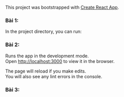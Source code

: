 This project was bootstrapped with [Create React App](https://github.com/facebook/create-react-app).

### Bài 1:

In the project directory, you can run:

### Bài 2:

Runs the app in the development mode.<br />
Open [http://localhost:3000](http://localhost:3000) to view it in the browser.

The page will reload if you make edits.<br />
You will also see any lint errors in the console.

### Bài 3:



